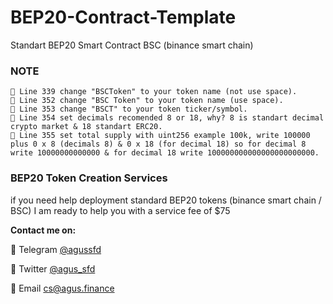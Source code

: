 # BEP20-Contract-Template
Standart BEP20 Smart Contract BSC (binance smart chain)

### NOTE

```
📝 Line 339 change "BSCToken" to your token name (not use space).
📝 Line 352 change "BSC Token" to your token name (use space).
📝 Line 353 change "BSCT" to your token ticker/symbol.
📝 Line 354 set decimals recomended 8 or 18, why? 8 is standart decimal crypto market & 18 standart ERC20.
📝 Line 355 set total supply with uint256 example 100k, write 100000 plus 0 x 8 (decimals 8) & 0 x 18 (for decimal 18) so for decimal 8 write 10000000000000 & for decimal 18 write 100000000000000000000000.

```
### BEP20 Token Creation Services

if you need help deployment standard BEP20 tokens (binance smart chain / BSC) I am ready to help you with a service fee of $75

<b>Contact me on:</b>

💬 Telegram <a href="https://t.me/agussfd">@agussfd</a>

👥 Twitter <a href="https://twitter.com/agus_sfd">@agus_sfd</a>

📧 Email <a href="mailto:cs@agus.finance" rel="nofollow">cs@agus.finance</a>
